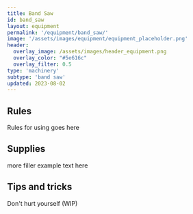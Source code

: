 ```yaml
---
title: Band Saw
id: band_saw
layout: equipment
permalink: '/equipment/band_saw/'
image: '/assets/images/equipment/equipment_placeholder.png'
header:
  overlay_image: /assets/images/header_equipment.png
  overlay_color: "#5e616c"
  overlay_filter: 0.5
type: 'machinery'
subtype: 'band saw'
updated: 2023-08-02
---
```



## Rules

Rules for using goes here

## Supplies

more filler example text here

## Tips and tricks
Don't hurt yourself (WIP)
